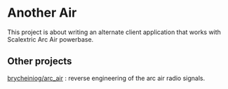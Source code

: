 # Another Air
This project is about writing an alternate client application that works with Scalextric Arc Air powerbase.

## Other projects

[brycheiniog/arc_air](https://github.com/brycheiniog/arc_air) : reverse engineering of the arc air radio signals.